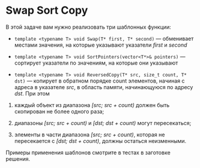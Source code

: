 # Swap Sort Copy

В этой задаче вам нужно реализовать три шаблонных функции:

-    `template <typename T> void Swap(T* first, T* second)` — обменивает местами значения, на которые указывают указатели
     *first* и *second*

-    `template <typename T> void SortPointers(vector<T*>& pointers)` — сортирует указатели по значениям, на которые они указывают

-    `template <typename T> void ReversedCopy(T* src, size_t count, T* dst)` — копирует в обратном порядке count элементов,
     начиная с адреса в указателе *src*, в область памяти, начинающуюся по адресу *dst*. При этом

1.    каждый объект из диапазона *[src; src + count)* должен быть скопирован не более одного раза;

2.    диапазоны *[src; src + count)* и *[dst; dst + count)* могут пересекаться;

3.    элементы в части диапазона *[src; src + count)*, которая не пересекается с *[dst; dst + count)*,
      должны остаться неизменными.

Примеры применения шаблонов смотрите в тестах в заготовке решения.
